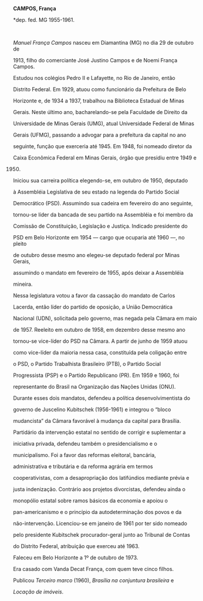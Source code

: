 **CAMPOS, França**



\*dep. fed. MG 1955-1961.



 



*Manuel França Campos* nasceu em Diamantina (MG) no dia 29 de outubro de

1913, filho do comerciante José Justino Campos e de Noemi França Campos.



Estudou nos colégios Pedro II e Lafayette, no Rio de Janeiro, então

Distrito Federal. Em 1929, atuou como funcionário da Prefeitura de Belo

Horizonte e, de 1934 a 1937, trabalhou na Biblioteca Estadual de Minas

Gerais. Neste último ano, bacharelando-se pela Faculdade de Direito da

Universidade de Minas Gerais (UMG), atual Universidade Federal de Minas

Gerais (UFMG), passando a advogar para a prefeitura da capital no ano

seguinte, função que exerceria até 1945. Em 1948, foi nomeado diretor da

Caixa Econômica Federal em Minas Gerais, órgão que presidiu entre 1949 e

1950.



Iniciou sua carreira política elegendo-se, em outubro de 1950, deputado

à Assembléia Legislativa de seu estado na legenda do Partido Social

Democrático (PSD). Assumindo sua cadeira em fevereiro do ano seguinte,

tornou-se líder da bancada de seu partido na Assembléia e foi membro da

Comissão de Constituição, Legislação e Justiça. Indicado presidente do

PSD em Belo Horizonte em 1954 — cargo que ocuparia até 1960 —, no pleito

de outubro desse mesmo ano elegeu-se deputado federal por Minas Gerais,

assumindo o mandato em fevereiro de 1955, após deixar a Assembléia

mineira.



Nessa legislatura votou a favor da cassação do mandato de Carlos

Lacerda, então líder do partido de oposição, a União Democrática

Nacional (UDN), solicitada pelo governo, mas negada pela Câmara em maio

de 1957. Reeleito em outubro de 1958, em dezembro desse mesmo ano

tornou-se vice-líder do PSD na Câmara. A partir de junho de 1959 atuou

como vice-líder da maioria nessa casa, constituída pela coligação entre

o PSD, o Partido Trabalhista Brasileiro (PTB), o Partido Social

Progressista (PSP) e o Partido Republicano (PR). Em 1959 e 1960, foi

representante do Brasil na Organização das Nações Unidas (ONU).



Durante esses dois mandatos, defendeu a política desenvolvimentista do

governo de Juscelino Kubitschek (1956-1961) e integrou o “bloco

mudancista” da Câmara favorável à mudança da capital para Brasília.

Partidário da intervenção estatal no sentido de corrigir e suplementar a

iniciativa privada, defendeu também o presidencialismo e o

municipalismo. Foi a favor das reformas eleitoral, bancária,

administrativa e tributária e da reforma agrária em termos

cooperativistas, com a desapropriação dos latifúndios mediante prévia e

justa indenização. Contrário aos projetos divorcistas, defendeu ainda o

monopólio estatal sobre ramos básicos da economia e apoiou o

pan-americanismo e o princípio da autodeterminação dos povos e da

não-intervenção. Licenciou-se em janeiro de 1961 por ter sido nomeado

pelo presidente Kubitschek procurador-geral junto ao Tribunal de Contas

do Distrito Federal, atribuição que exerceu até 1963.



Faleceu em Belo Horizonte a 1º de outubro de 1973.



Era casado com Vanda Decat França, com quem teve cinco filhos.



Publicou *Terceiro marco* (1960), *Brasília na conjuntura brasileira* e

*Locação de imóveis*.



 



